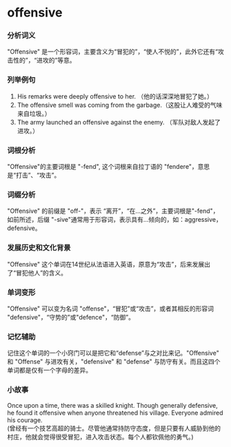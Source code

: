 # offensive

### 分析词义

  

"Offensive" 是一个形容词，主要含义为“冒犯的”，“使人不悦的”，此外它还有“攻击性的”，“进攻的”等意。

  

### 列举例句

  

1.  His remarks were deeply offensive to her. （他的话深深地冒犯了她。）
2.  The offensive smell was coming from the garbage.（这股让人难受的气味来自垃圾。）
3.  The army launched an offensive against the enemy. （军队对敌人发起了进攻。）

  

### 词根分析

  

"Offensive"的主要词根是 "-fend", 这个词根来自拉丁语的 "fendere"，意思是“打击”、“攻击”。

  

### 词缀分析

  

"Offensive" 的前缀是 "off-"，表示 “离开”，“在...之外”，主要词根是"-fend"，如前所述，后缀 "-sive"通常用于形容词，表示具有...倾向的，如：aggressive，defensive。

  

### 发展历史和文化背景

  

"Offensive" 这个单词在14世纪从法语进入英语，原意为“攻击”，后来发展出了“冒犯他人”的含义。

  

### 单词变形

  

"Offensive" 可以变为名词 "offense"，“冒犯”或“攻击”，或者其相反的形容词 "defensive"，“守势的”或"defence"，“防御”。

  

### 记忆辅助

  

记住这个单词的一个小窍门可以是把它和“defense”与之对比来记。"Offensive" 和 "Offense" 与进攻有关，"defensive" 和 "defense" 与防守有关。而且这四个单词都是仅有一个字母的差异。

  

### 小故事

  

Once upon a time, there was a skilled knight. Though generally defensive, he found it offensive when anyone threatened his village. Everyone admired his courage.  
(曾经有一个技艺高超的骑士。尽管他通常持防守态度，但是只要有人威胁到他的村庄，他就会觉得很受冒犯，进入攻击状态。每个人都钦佩他的勇气。)
